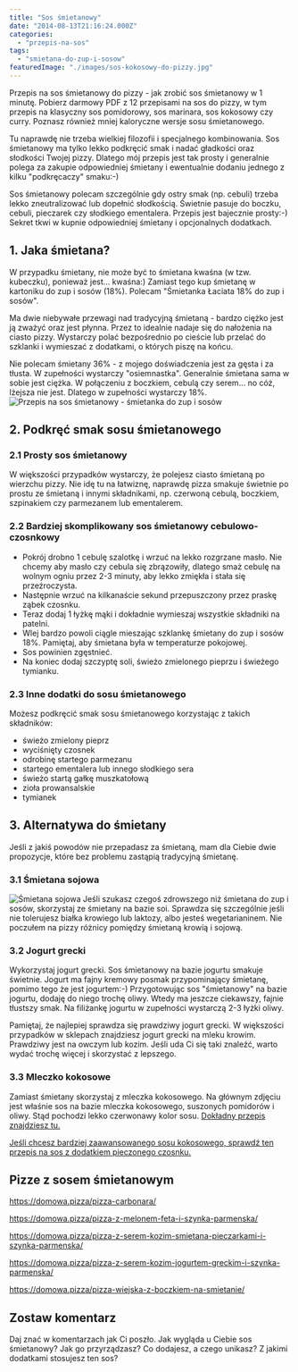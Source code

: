 ```yaml
---
title: "Sos śmietanowy"
date: "2014-08-13T21:16:24.000Z"
categories: 
  - "przepis-na-sos"
tags: 
  - "smietana-do-zup-i-sosow"
featuredImage: "./images/sos-kokosowy-do-pizzy.jpg"
---
```


Przepis na sos śmietanowy do pizzy - jak zrobić sos śmietanowy w 1 minutę. Pobierz darmowy PDF z 12 przepisami na sos do pizzy, w tym przepis na klasyczny sos pomidorowy, sos marinara, sos kokosowy czy curry. Poznasz również mniej kaloryczne wersje sosu śmietanowego.

Tu naprawdę nie trzeba wielkiej filozofii i specjalnego kombinowania. Sos śmietanowy ma tylko lekko podkręcić smak i nadać gładkości oraz słodkości Twojej pizzy. Dlatego mój przepis jest tak prosty i generalnie polega za zakupie odpowiedniej śmietany i ewentualnie dodaniu jednego z kilku "podkręcaczy" smaku:-)

Sos śmietanowy polecam szczególnie gdy ostry smak (np. cebuli) trzeba lekko zneutralizować lub dopełnić słodkością. Świetnie pasuje do boczku, cebuli, pieczarek czy słodkiego ementalera. Przepis jest bajecznie prosty:-) Sekret tkwi w kupnie odpowiedniej śmietany i opcjonalnych dodatkach.

## 1\. Jaka śmietana?

W przypadku śmietany, nie może być to śmietana kwaśna (w tzw. kubeczku), ponieważ jest... kwaśna:) Zamiast tego kup śmietanę w kartoniku do zup i sosów (18%). Polecam "Śmietanka Łaciata 18% do zup i sosów".

Ma dwie niebywałe przewagi nad tradycyjną śmietaną - bardzo ciężko jest ją zważyć oraz jest płynna. Przez to idealnie nadaje się do nałożenia na ciasto pizzy. Wystarczy polać bezpośrednio po cieście lub przelać do szklanki i wymieszać z dodatkami, o których piszę na końcu.

Nie polecam śmietany 36% - z mojego doświadczenia jest za gęsta i za tłusta. W zupełności wystarczy "osiemnastka". Generalnie śmietana sama w sobie jest ciężka. W połączeniu z boczkiem, cebulą czy serem... no cóż, lżejsza nie jest. Dlatego w zupełności wystarczy 18%. ![Przepis na sos śmietanowy - śmietanka do zup i sosów](./images/przepis-na-sos-smietanowy-smietanka-laciata-18-do-zup-i-sosow-250ml-Full-300x300.jpg)

## 2\. Podkręć smak sosu śmietanowego

### 2.1 Prosty sos śmietanowy

W większości przypadków wystarczy, że polejesz ciasto śmietaną po wierzchu pizzy. Nie idę tu na łatwiznę, naprawdę pizza smakuje świetnie po prostu ze śmietaną i innymi składnikami, np. czerwoną cebulą, boczkiem, szpinakiem czy parmezanem lub ementalerem.

### 2.2 Bardziej skomplikowany sos śmietanowy cebulowo-czosnkowy

- Pokrój drobno 1 cebulę szalotkę i wrzuć na lekko rozgrzane masło. Nie chcemy aby masło czy cebula się zbrązowiły, dlatego smaż cebulę na wolnym ogniu przez 2-3 minuty, aby lekko zmiękła i stała się przeźroczysta.
- Następnie wrzuć na kilkanaście sekund przepuszczony przez praskę ząbek czosnku.
- Teraz dodaj 1 łyżkę mąki i dokładnie wymieszaj wszystkie składniki na patelni.
- Wlej bardzo powoli ciągle mieszając szklankę śmietany do zup i sosów 18%. Pamiętaj, aby śmietana była w temperaturze pokojowej.
- Sos powinien zgęstnieć.
- Na koniec dodaj szczyptę soli, świeżo zmielonego pieprzu i świeżego tymianku.

### 2.3 Inne dodatki do sosu śmietanowego

Możesz podkręcić smak sosu śmietanowego korzystając z takich składników:

- świeżo zmielony pieprz
- wyciśnięty czosnek
- odrobinę startego parmezanu
- startego ementalera lub innego słodkiego sera
- świeżo startą gałkę muszkatołową
- zioła prowansalskie
- tymianek

## 3\. Alternatywa do śmietany

Jeśli z jakiś powodów nie przepadasz za śmietaną, mam dla Ciebie dwie propozycje, które bez problemu zastąpią tradycyjną śmietanę.

### 3.1 Śmietana sojowa

 ![Śmietana sojowa](./images/smietana-sojowa-243x300.jpg) Jeśli szukasz czegoś zdrowszego niż śmietana do zup i sosów, skorzystaj ze śmietany na bazie soi. Sprawdza się szczególnie jeśli nie tolerujesz białka krowiego lub laktozy, albo jesteś wegetarianinem. Nie poczułem na pizzy różnicy pomiędzy śmietaną krowią i sojową.

### 3.2 Jogurt grecki

Wykorzystaj jogurt grecki. Sos śmietanowy na bazie jogurtu smakuje świetnie. Jogurt ma fajny kremowy posmak przypominający śmietanę, pomimo tego że jest jogurtem:-) Przygotowując sos "śmietanowy" na bazie jogurtu, dodaję do niego trochę oliwy. Wtedy ma jeszcze ciekawszy, fajnie tłustszy smak. Na filiżankę jogurtu w zupełności wystarczą 2-3 łyżki oliwy.

Pamiętaj, że najlepiej sprawdza się prawdziwy jogurt grecki. W większości przypadków w sklepach znajdziesz jogurt grecki na mleku krowim. Prawdziwy jest na owczym lub kozim. Jeśli uda Ci się taki znaleźć, warto wydać trochę więcej i skorzystać z lepszego.

### 3.3 Mleczko kokosowe

Zamiast śmietany skorzystaj z mleczka kokosowego. Na głównym zdjęciu jest właśnie sos na bazie mleczka kokosowego, suszonych pomidorów i oliwy. Stąd pochodzi lekko czerwonawy kolor sosu. <a href="/sos-kokosowy-z-suszonych-pomidorow">Dokładny przepis znajdziesz tu.</a>

<a href="/sos-kokosowy/">Jeśli chcesz bardziej zaawansowanego sosu kokosowego, sprawdź ten przepis na sos z dodatkiem pieczonego czosnku.</a>

## Pizze z sosem śmietanowym

https://domowa.pizza/pizza-carbonara/

https://domowa.pizza/pizza-z-melonem-feta-i-szynka-parmenska/

https://domowa.pizza/pizza-z-serem-kozim-smietana-pieczarkami-i-szynka-parmenska/

https://domowa.pizza/pizza-z-serem-kozim-jogurtem-greckim-i-szynka-parmenska/

https://domowa.pizza/pizza-wiejska-z-boczkiem-na-smietanie/

## Zostaw komentarz

Daj znać w komentarzach jak Ci poszło. Jak wygląda u Ciebie sos śmietanowy? Jak go przyrządzasz? Co dodajesz, a czego unikasz? Z jakimi dodatkami stosujesz ten sos?
